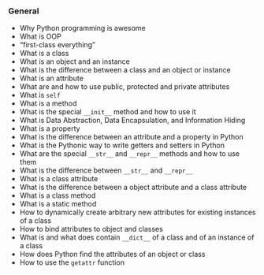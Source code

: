 ### General

-   Why Python programming is awesome
-   What is OOP
-   “first-class everything”
-   What is a class
-   What is an object and an instance
-   What is the difference between a class and an object or instance
-   What is an attribute
-   What are and how to use public, protected and private attributes
-   What is `self`
-   What is a method
-   What is the special `__init__` method and how to use it
-   What is Data Abstraction, Data Encapsulation, and Information Hiding
-   What is a property
-   What is the difference between an attribute and a property in Python
-   What is the Pythonic way to write getters and setters in Python
-   What are the special `__str__` and `__repr__` methods and how to use them
-   What is the difference between `__str__` and `__repr__`
-   What is a class attribute
-   What is the difference between a object attribute and a class attribute
-   What is a class method
-   What is a static method
-   How to dynamically create arbitrary new attributes for existing instances of a class
-   How to bind attributes to object and classes
-   What is and what does contain `__dict__` of a class and of an instance of a class
-   How does Python find the attributes of an object or class
-   How to use the `getattr` function
